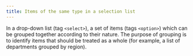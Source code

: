 ```yaml
---
title: Items of the same type in a selection list
---
```


In a drop-down list (tag `<select>`), a set of items (tags `<option>`) which can be grouped together according to their nature. The purpose of grouping is to identify items that should be treated as a whole (for example, a list of departments grouped by region).
